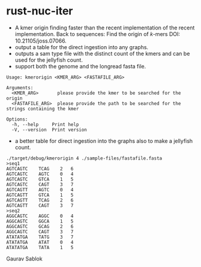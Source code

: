 # rust-nuc-iter

- A kmer origin finding faster than the recent implementation of the recent implementation. Back to sequences: Find the origin of 𝑘-mers DOI: 10.21105/joss.07066.
- output a table for the direct ingestion into any graphs. 
- outputs a sam type file with the distinct count of the kmers and can be used for the jellyfish count. 
- support both the genome and the longread fasta file. 

```
Usage: kmerorigin <KMER_ARG> <FASTAFILE_ARG>

Arguments:
  <KMER_ARG>       please provide the kmer to be searched for the origin
  <FASTAFILE_ARG>  please provide the path to be searched for the strings containing the kmer

Options:
  -h, --help     Print help
  -V, --version  Print version
```
- a better table for direct ingestion into the graphs also to make a jellyfish count. 

```
./target/debug/kmerorigin 4 ./sample-files/fastafile.fasta
>seq1
AGTCAGTC	TCAG	2	6
AGTCAGTC	AGTC	0	4
AGTCAGTC	GTCA	1	5
AGTCAGTC	CAGT	3	7
AGTCAGTT	AGTC	0	4
AGTCAGTT	GTCA	1	5
AGTCAGTT	TCAG	2	6
AGTCAGTT	CAGT	3	7
>seq2
AGGCAGTC	AGGC	0	4
AGGCAGTC	GGCA	1	5
AGGCAGTC	GCAG	2	6
AGGCAGTC	CAGT	3	7
ATATATGA	TATG	3	7
ATATATGA	ATAT	0	4
ATATATGA	TATA	1	5

```

Gaurav Sablok
